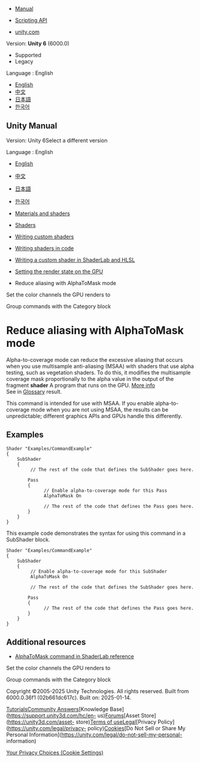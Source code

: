 [](https://docs.unity3d.com)

  * [Manual](../Manual/index.html)
  * [Scripting API](../ScriptReference/index.html)

  * [unity.com](https://unity.com/)

Version: **Unity 6** (6000.0)

  * Supported
  * Legacy

Language : English

  * [English](/Manual/writing-shader-alpha-to-mask.html)
  * [中文](/cn/current/Manual/writing-shader-alpha-to-mask.html)
  * [日本語](/ja/current/Manual/writing-shader-alpha-to-mask.html)
  * [한국어](/kr/current/Manual/writing-shader-alpha-to-mask.html)

[](https://docs.unity3d.com)

## Unity Manual

Version: Unity 6Select a different version

Language : English

  * [English](/Manual/writing-shader-alpha-to-mask.html)
  * [中文](/cn/current/Manual/writing-shader-alpha-to-mask.html)
  * [日本語](/ja/current/Manual/writing-shader-alpha-to-mask.html)
  * [한국어](/kr/current/Manual/writing-shader-alpha-to-mask.html)

  * [Materials and shaders](materials-and-shaders.html)
  * [Shaders](Shaders.html)
  * [Writing custom shaders](writing-custom-shaders.html)
  * [Writing shaders in code](shader-writing.html)
  * [Writing a custom shader in ShaderLab and HLSL](SL-landing.html)
  * [Setting the render state on the GPU](writing-shader-render-state-commands.html)
  * Reduce aliasing with AlphaToMask mode

[](writing-shader-color-mask.html)

Set the color channels the GPU renders to

[](SL-Other.html)

Group commands with the Category block

# Reduce aliasing with AlphaToMask mode

Alpha-to-coverage mode can reduce the excessive aliasing that occurs when you
use multisample anti-aliasing (MSAA) with shaders that use alpha testing, such
as vegetation shaders. To do this, it modifies the multisample coverage mask
proportionally to the alpha value in the output of the fragment **shader** A
program that runs on the GPU. [More info](Shaders.html)  
See in [Glossary](Glossary.html#Shader) result.

This command is intended for use with MSAA. If you enable alpha-to-coverage
mode when you are not using MSAA, the results can be unpredictable; different
graphics APIs and GPUs handle this differently.

## Examples

    
    
    Shader "Examples/CommandExample"
    {
        SubShader
        {
             // The rest of the code that defines the SubShader goes here.
    
            Pass
            {    
                  // Enable alpha-to-coverage mode for this Pass
                  AlphaToMask On
                
                  // The rest of the code that defines the Pass goes here.
            }
        }
    }
    

This example code demonstrates the syntax for using this command in a
SubShader block.

    
    
    Shader "Examples/CommandExample"
    {
        SubShader
        {
             // Enable alpha-to-coverage mode for this SubShader
             AlphaToMask On
    
             // The rest of the code that defines the SubShader goes here.        
    
            Pass
            {    
                  // The rest of the code that defines the Pass goes here.
            }
        }
    }
    

## Additional resources

  * [AlphaToMask command in ShaderLab reference](SL-AlphaToMask.html)

[](writing-shader-color-mask.html)

Set the color channels the GPU renders to

[](SL-Other.html)

Group commands with the Category block

Copyright ©2005-2025 Unity Technologies. All rights reserved. Built from
6000.0.36f1 (02b661dc617c). Built on: 2025-01-14.

[Tutorials](https://learn.unity.com/)[Community
Answers](https://answers.unity3d.com)[Knowledge
Base](https://support.unity3d.com/hc/en-
us)[Forums](https://forum.unity3d.com)[Asset Store](https://unity3d.com/asset-
store)[Terms of
use](https://docs.unity3d.com/Manual/TermsOfUse.html)[Legal](https://unity.com/legal)[Privacy
Policy](https://unity.com/legal/privacy-
policy)[Cookies](https://unity.com/legal/cookie-policy)[Do Not Sell or Share
My Personal Information](https://unity.com/legal/do-not-sell-my-personal-
information)

[Your Privacy Choices (Cookie Settings)](javascript:void\(0\);)

